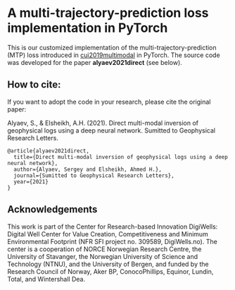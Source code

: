 # A multi-trajectory-prediction loss implementation in PyTorch

This is our customized implementation of the multi-trajectory-prediction (MTP) loss introduced in [cui2019multimodal](https://arxiv.org/abs/1809.10732) in PyTorch. The source code was developed for the paper **alyaev2021direct** (see below).

## How to cite:

If you want to adopt the code in your research, please cite the original paper:

Alyaev, S., & Elsheikh, A.H. (2021).  Direct multi-modal inversion of geophysical logs using a deep neural network. Sumitted to Geophysical Research Letters.

```
@article{alyaev2021direct,
  title={Direct multi-modal inversion of geophysical logs using a deep neural network},
  author={Alyaev, Sergey and Elsheikh, Ahmed H.},
  journal={Sumitted to Geophysical Research Letters},
  year={2021}
}
```

## Acknowledgements

This work is part of the Center for Research-based Innovation DigiWells: Digital Well Center for Value Creation, Competitiveness and Minimum Environmental Footprint (NFR SFI project no. 309589, DigiWells.no). The center is a cooperation of NORCE Norwegian Research Centre, the University of Stavanger, the Norwegian University of Science and Technology (NTNU), and the University of Bergen, and funded by the Research Council of Norway, Aker BP, ConocoPhillips, Equinor, Lundin, Total, and Wintershall Dea.
